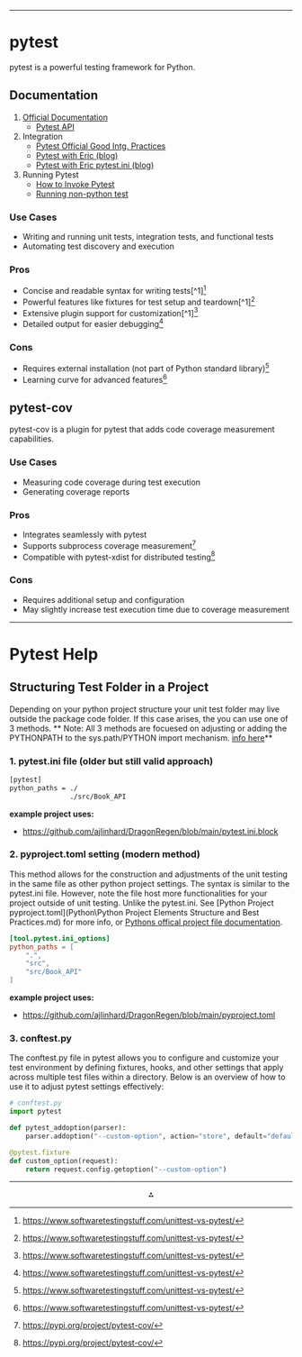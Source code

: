 
---
# pytest

pytest is a powerful testing framework for Python.

## Documentation
1. [Official Documentation](https://docs.pytest.org/en/7.1.x/contents.html)
    - [Pytest API](https://docs.pytest.org/en/stable/reference/reference.html#)
2. Integration
    - [Pytest Official Good Intg. Practices](https://docs.pytest.org/en/stable/explanation/goodpractices.html)
    - [Pytest with Eric (blog)](https://pytest-with-eric.com/pytest-best-practices/pytest-ini/)
    - [Pytest with Eric pytest.ini (blog)](https://pytest-with-eric.com/introduction/pytest-pythonpath/#Project-Set-Up)
3. Running Pytest
    - [How to Invoke Pytest](https://docs.pytest.org/en/stable/how-to/usage.html)
    - [Running non-python test](https://docs.pytest.org/en/stable/example/nonpython.html)

### Use Cases
- Writing and running unit tests, integration tests, and functional tests
- Automating test discovery and execution

### Pros
- Concise and readable syntax for writing tests[^1][^3]
- Powerful features like fixtures for test setup and teardown[^1][^3]
- Extensive plugin support for customization[^1][^3]
- Detailed output for easier debugging[^3]

### Cons
- Requires external installation (not part of Python standard library)[^3]
- Learning curve for advanced features[^3]


## pytest-cov

pytest-cov is a plugin for pytest that adds code coverage measurement capabilities.

### Use Cases

- Measuring code coverage during test execution
- Generating coverage reports

### Pros

- Integrates seamlessly with pytest
- Supports subprocess coverage measurement[^4]
- Compatible with pytest-xdist for distributed testing[^4]

### Cons

- Requires additional setup and configuration
- May slightly increase test execution time due to coverage measurement

---
# Pytest Help

## Structuring Test Folder in a Project
Depending on your python project structure your unit test folder may live outside the package code folder. If this case arises, the you can use one of 3 methods.
** Note: All 3 methods are focuesed on adjusting or adding the PYTHONPATH to the sys.path/PYTHON import mechanism. [info here](https://docs.pytest.org/en/7.1.x/explanation/pythonpath.html)**

### 1. pytest.ini file (older but still valid approach)
```bash
[pytest]
python_paths = ./
               ./src/Book_API
```
**example project uses:**
- https://github.com/ajlinhard/DragonRegen/blob/main/pytest.ini.block

### 2. pyproject.toml setting (modern method)
This method allows for the construction and adjustments of the unit testing in the same file as other python project settings. The syntax is similar to the pytest.ini file. However, note the file host more functionalities for your project outside of unit testing. Unlike the pytest.ini. See [Python Project pyproject.toml](Python\Python Project Elements Structure and Best Practices.md) for more info, or [Pythons offical project file documentation](https://packaging.python.org/en/latest/tutorials/packaging-projects/#creating-the-package-files).
```toml
[tool.pytest.ini_options]
python_paths = [
    ".",
    "src",
    "src/Book_API"
]
```
**example project uses:**
- https://github.com/ajlinhard/DragonRegen/blob/main/pyproject.toml

### 3. conftest.py
The conftest.py file in pytest allows you to configure and customize your test environment by defining fixtures, hooks, and other settings that apply across multiple test files within a directory. Below is an overview of how to use it to adjust pytest settings effectively:

```python
# conftest.py
import pytest

def pytest_addoption(parser):
    parser.addoption("--custom-option", action="store", default="default_value", help="Custom option description")

@pytest.fixture
def custom_option(request):
    return request.config.getoption("--custom-option")
```
---
<div style="text-align: center">⁂</div>

[^3]: https://www.softwaretestingstuff.com/unittest-vs-pytest/
[^4]: https://pypi.org/project/pytest-cov/
[^10]: https://www.j-labs.pl/en/tech-blog/pytest-why-its-more-popular-than-unittest/
[^11]: https://www.askpython.com/python/examples/flake8-python
[^12]: https://dzone.com/articles/10-awesome-features-of-pytest
[^15]: https://realpython.com/pytest-python-testing/
[^16]: https://docs.pytest.org/en/stable/contents.html
[^22]: https://pytest-cov.readthedocs.io/en/latest/readme.html
[^48]: https://pytest-with-eric.com/pytest-best-practices/pytest-plugins/

